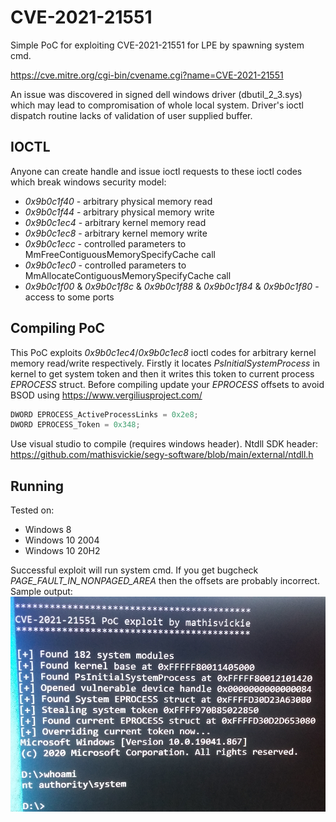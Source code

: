 # CVE-2021-21551
Simple PoC for exploiting CVE-2021-21551 for LPE by spawning system cmd.

https://cve.mitre.org/cgi-bin/cvename.cgi?name=CVE-2021-21551

An issue was discovered in signed dell windows driver (dbutil_2_3.sys) which may lead to compromisation of whole local system. Driver's ioctl dispatch routine lacks of validation of user supplied buffer.

## IOCTL
Anyone can create handle and issue ioctl requests to these ioctl codes which break windows security model:

- _0x9b0c1f40_ - arbitrary physical memory read
- _0x9b0c1f44_ - arbitrary physical memory write
- _0x9b0c1ec4_ - arbitrary kernel memory read
- _0x9b0c1ec8_ - arbitrary kernel memory write
- _0x9b0c1ecc_ - controlled parameters to MmFreeContiguousMemorySpecifyCache call
- _0x9b0c1ec0_ - controlled parameters to MmAllocateContiguousMemorySpecifyCache call
- _0x9b0c1f00_ & _0x9b0c1f8c_ & _0x9b0c1f88_ & _0x9b0c1f84_ & _0x9b0c1f80_ - access to some ports

## Compiling PoC
This PoC exploits _0x9b0c1ec4_/_0x9b0c1ec8_ ioctl codes for arbitrary kernel memory read/write respectively. Firstly it locates _PsInitialSystemProcess_ in kernel to get system token and then it writes this token to current process _EPROCESS_ struct. Before compiling update your _EPROCESS_ offsets to avoid BSOD using https://www.vergiliusproject.com/
```c
DWORD EPROCESS_ActiveProcessLinks = 0x2e8;
DWORD EPROCESS_Token = 0x348;
```
Use visual studio to compile (requires windows header). Ntdll SDK header: https://github.com/mathisvickie/segy-software/blob/main/external/ntdll.h

## Running
Tested on:
- Windows 8
- Windows 10 2004
- Windows 10 20H2

Successful exploit will run system cmd. If you get bugcheck _PAGE_FAULT_IN_NONPAGED_AREA_ then the offsets are probably incorrect. Sample output:
![404](https://github.com/mathisvickie/CVE-2021-21551/blob/main/pic.png)
